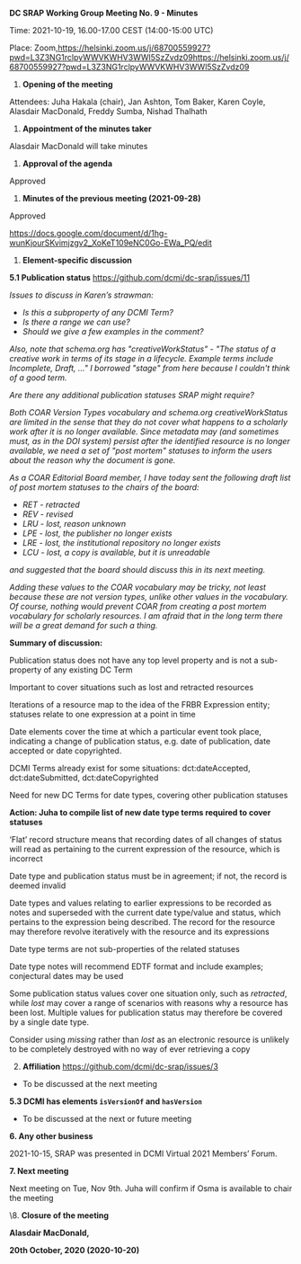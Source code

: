 ﻿

**DC SRAP Working Group Meeting No. 9 - Minutes**

Time: 2021-10-19, 16.00-17.00 CEST (14:00-15:00 UTC)

Place: Zoom,<https://helsinki.zoom.us/j/68700559927?pwd=L3Z3NG1rclpyWWVKWHV3WWl5SzZvdz09><https://helsinki.zoom.us/j/68700559927?pwd=L3Z3NG1rclpyWWVKWHV3WWl5SzZvdz09>

1. **Opening of the meeting**

Attendees: Juha Hakala (chair), Jan Ashton, Tom Baker, Karen Coyle, Alasdair MacDonald, Freddy Sumba, Nishad Thalhath

1. **Appointment of the minutes taker** 

Alasdair MacDonald will take minutes

1. **Approval of the agenda**

Approved

1. **Minutes of the previous meeting (2021-09-28)**

Approved

<https://docs.google.com/document/d/1hg-wunKjourSKvimjzgv2_XoKeT109eNC0Go-EWa_PQ/edit>

1. **Element-specific discussion**


**5.1 Publication status** <https://github.com/dcmi/dc-srap/issues/11> [
](https://github.com/dcmi/dc-srap/issues/5)

*Issues to discuss in Karen’s strawman:*

- *Is this a subproperty of any DCMI Term?*
- *Is there a range we can use?*
- *Should we give a few examples in the comment?*

*Also, note that schema.org has "creativeWorkStatus" - "The status of a creative work in terms of its stage in a lifecycle. Example terms include Incomplete, Draft, ..." I borrowed "stage" from here because I couldn't think of a good term.*

*Are there any additional publication statuses SRAP might require?* 

*Both COAR Version Types vocabulary and schema.org creativeWorkStatus are limited in the sense that they do not cover what happens to a scholarly work after it is no longer available. Since metadata may (and sometimes must, as in the DOI system) persist after the identified resource is no longer available, we need a set of "post mortem" statuses to inform the users about the reason why the document is gone.* 

*As a COAR Editorial Board member, I have today sent the following draft list of post mortem statuses to the chairs of the board:*

- *RET - retracted*
- *REV - revised*
- *LRU - lost, reason unknown*
- *LPE - lost, the publisher no longer exists*
- *LRE - lost, the institutional repository no longer exists*
- *LCU - lost, a copy is available, but it is unreadable*

*and suggested that the board should discuss this in its next meeting.* 

*Adding these values to the COAR vocabulary may be tricky, not least because these are not version types, unlike other values in the vocabulary. Of course, nothing would prevent COAR from creating a post mortem vocabulary for scholarly resources. I am afraid that in the long term there will be a great demand for such a thing.*

**Summary of discussion:**

Publication status does not have any top level property and is not a sub-property of any existing DC Term

Important to cover situations such as lost and retracted resources

Iterations of a resource map to the idea of the FRBR Expression entity; statuses relate to one expression at a point in time

Date elements cover the time at which a particular event took place, indicating a change of publication status, e.g. date of publication, date accepted or date copyrighted. 

DCMI Terms already exist for some situations: dct:dateAccepted, dct:dateSubmitted, dct:dateCopyrighted

Need for new DC Terms for date types, covering other publication statuses

**Action: Juha to compile list of new date type terms required to cover statuses**

‘Flat’ record structure means that recording dates of all changes of status will read as pertaining to the current expression of the resource, which is incorrect

Date type and publication status must be in agreement; if not, the record is deemed invalid

Date types and values relating to earlier expressions to be recorded as notes and superseded with the current date type/value and status, which pertains to the expression being described. The record for the resource may therefore revolve iteratively with the resource and its expressions

Date type terms are not sub-properties of the related statuses

Date type notes will recommend EDTF format and include examples; conjectural dates may be used

Some publication status values cover one situation only, such as *retracted*, while *lost* may cover a range of scenarios with reasons why a resource has been lost. Multiple values for publication status may therefore be covered by a single date type.

Consider using *missing* rather than *lost* as an electronic resource is unlikely to be completely destroyed with no way of ever retrieving a copy

2. **Affiliation** <https://github.com/dcmi/dc-srap/issues/3> 

- To be discussed at the next meeting

**5.3 DCMI has elements `isVersionOf` and `hasVersion`**

- To be discussed at the next or future meeting

**6. Any other business**

2021-10-15, SRAP was presented in DCMI Virtual 2021 Members’ Forum. 

**7. Next meeting**

Next meeting on Tue, Nov 9th. Juha will confirm if Osma is available to chair the meeting

\8. **Closure of the meeting**

**Alasdair MacDonald,**

**20th October, 2020 (2020-10-20)**
